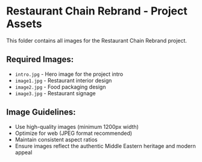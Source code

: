 # Restaurant Chain Rebrand - Project Assets

This folder contains all images for the Restaurant Chain Rebrand project.

## Required Images:
- `intro.jpg` - Hero image for the project intro
- `image1.jpg` - Restaurant interior design
- `image2.jpg` - Food packaging design
- `image3.jpg` - Restaurant signage

## Image Guidelines:
- Use high-quality images (minimum 1200px width)
- Optimize for web (JPEG format recommended)
- Maintain consistent aspect ratios
- Ensure images reflect the authentic Middle Eastern heritage and modern appeal